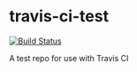 # travis-ci-test
[![Build Status](https://travis-ci.org/Rory-Powell/travis-ci-test.svg?branch=master)](https://travis-ci.org/Rory-Powell/travis-ci-test)

A test repo for use with Travis CI
